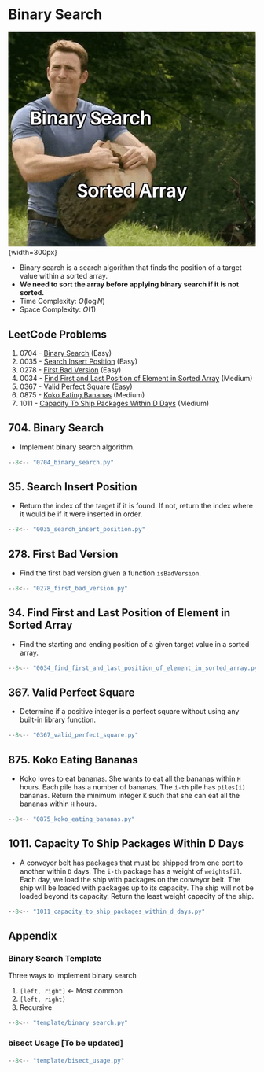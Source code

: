 # Binary Search

![bs_memes](../imgs/binary_search_memes.png){width=300px}

-   Binary search is a search algorithm that finds the position of a target value within a sorted array.
-   **We need to sort the array before applying binary search if it is not sorted.**
-   Time Complexity: $O(\log{N})$
-   Space Complexity: $O(1)$

## LeetCode Problems

1. 0704 - [Binary Search](https://leetcode.com/problems/binary-search/) (Easy)
2. 0035 - [Search Insert Position](https://leetcode.com/problems/search-insert-position/) (Easy)
3. 0278 - [First Bad Version](https://leetcode.com/problems/first-bad-version/) (Easy)
4. 0034 - [Find First and Last Position of Element in Sorted Array](https://leetcode.com/problems/find-first-and-last-position-of-element-in-sorted-array/) (Medium)
5. 0367 - [Valid Perfect Square](https://leetcode.com/problems/valid-perfect-square/) (Easy)
6. 0875 - [Koko Eating Bananas](https://leetcode.com/problems/koko-eating-bananas/) (Medium)
7. 1011 - [Capacity To Ship Packages Within D Days](https://leetcode.com/problems/capacity-to-ship-packages-within-d-days/) (Medium)

## 704. Binary Search

-   Implement binary search algorithm.

```python
--8<-- "0704_binary_search.py"
```

## 35. Search Insert Position

-   Return the index of the target if it is found. If not, return the index where it would be if it were inserted in order.

```python
--8<-- "0035_search_insert_position.py"
```

## 278. First Bad Version

-   Find the first bad version given a function `isBadVersion`.

```python
--8<-- "0278_first_bad_version.py"
```

## 34. Find First and Last Position of Element in Sorted Array

-   Find the starting and ending position of a given target value in a sorted array.

```python
--8<-- "0034_find_first_and_last_position_of_element_in_sorted_array.py"
```

## 367. Valid Perfect Square

-   Determine if a positive integer is a perfect square without using any built-in library function.

```python
--8<-- "0367_valid_perfect_square.py"
```

## 875. Koko Eating Bananas

-   Koko loves to eat bananas. She wants to eat all the bananas within `H` hours. Each pile has a number of bananas. The `i-th` pile has `piles[i]` bananas. Return the minimum integer `K` such that she can eat all the bananas within `H` hours.

```python
--8<-- "0875_koko_eating_bananas.py"
```

## 1011. Capacity To Ship Packages Within D Days

-   A conveyor belt has packages that must be shipped from one port to another within `D` days. The `i-th` package has a weight of `weights[i]`. Each day, we load the ship with packages on the conveyor belt. The ship will be loaded with packages up to its capacity. The ship will not be loaded beyond its capacity. Return the least weight capacity of the ship.

```python
--8<-- "1011_capacity_to_ship_packages_within_d_days.py"
```

## Appendix

### Binary Search Template

Three ways to implement binary search

1. `[left, right]` ← Most common
2. `[left, right)`
3. Recursive

```python
--8<-- "template/binary_search.py"
```

### bisect Usage [To be updated]

```python
--8<-- "template/bisect_usage.py"
```
